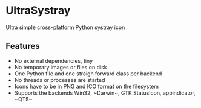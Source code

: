 # UltraSystray
Ultra simple cross-platform Python systray icon

Features
--------

* No external dependencies, tiny
* No temporary images or files on disk
* One Python file and one straigh forward class per backend
* No threads or processes are started
* Icons have to be in PNG and ICO format on the filesystem
* Supports the backends Win32, ~Darwin~, GTK StatusIcon, appindicator, ~QT5~
